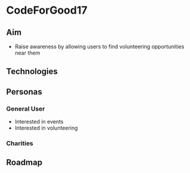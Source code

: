 # CodeForGood17

## Aim
* Raise awareness by allowing users to find volunteering opportunities near them

## Technologies

## Personas
### General User
* Interested in events
* Interested in volunteering

### Charities

## Roadmap